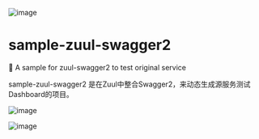 ![image](https://img.shields.io/badge/test-passing-green.svg)

# sample-zuul-swagger2
:palm_tree: A sample for zuul-swagger2 to test original service

sample-zuul-swagger2 是在Zuul中整合Swagger2，来动态生成源服务测试Dashboard的项目。

![image](https://img.shields.io/badge/test-passing-green.svg)

![image](https://img.shields.io/badge/test-passing-green.svg)